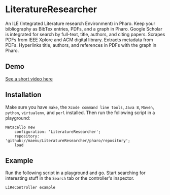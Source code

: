 # LiteratureResearcher

An ILE (Integrated Literature research Environment) in Pharo.
Keep your bibliography as BibTex entries, PDFs, and a graph in Pharo.
Google Scholar is integrated for search by full-text, title, authors, and citing papers.
Scrapes PDFs from IEEE Xplore and ACM digital library.
Extracts metadata from PDFs.
Hyperlinks title, authors, and references in PDFs with the graph in Pharo.

## Demo

[See a short video here](https://youtu.be/EcK3Pt_WnEw)


## Installation

Make sure you have `make`, the `Xcode command line tools`, `Java 8`, `Maven`, `python`, `virtualenv`, and `perl` installed.
Then run the following script in a playground:

```
Metacello new
	configuration: 'LiteratureResearcher';
	repository: 'github://maenu/LiteratureResearcher/pharo/repository';
	load
```

## Example

Run the following script in a playground and go.
Start searching for interesting stuff in the `Search` tab or the controller's inspector.

```
LiReController example
```
